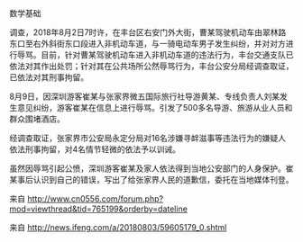 数学基础

调查，2018年8月2日7时许，在丰台区右安门外大街，曹某驾驶机动车由翠林路东口至右外斜街东口段进入非机动车道，与一骑电动车男子发生纠纷，并对对方进行辱骂。目前，针对曹某驾驶机动车进入非机动车道的违法行为，丰台交通支队已依法对其作出处罚；针对其在公共场所公然辱骂行为，丰台公安分局经调查取证，已依法对其刑事拘留。

 

8月9日，因深圳游客崔某与张家界微五国际旅行社导游黄某、专线负责人刘某发生意见纠纷，游客崔某在信息上进行辱骂。引发了500多名导游、旅游从业人员和群众围堵酒店。

经调查取证，张家界市公安局永定分局对16名涉嫌寻衅滋事等违法行为的嫌疑人依法刑事拘留，对4名情节轻微的依法予以训诫。

 

虽然因辱骂引起公愤，深圳游客崔某及家人依法得到当地公安部门的人身保护。崔某事后认识到自己的错误，写出了给张家界人民的道歉信，委托在当地媒体刊登。

 

来自 <http://www.cn0556.com/forum.php?mod=viewthread&tid=765199&orderby=dateline> 

 

 

 

来自 <http://news.ifeng.com/a/20180803/59605179_0.shtml> 